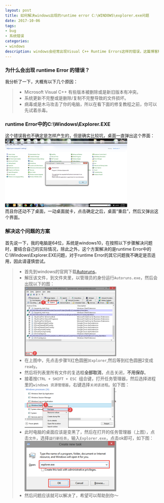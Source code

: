 ```yaml
---
layout: post
title: 如何解决windows出现的runtime error C:\WINDOWS\explorer.exe问题
date: 2017-10-06
tags:
- bug
- 系统错误
categories: 
- windows
description: windows会经常出现Visual C++ Runtime Errors这样的错误，这篇博客解决的是这类错误中的C:\Windows\Explorer.EXE问题。
---
```


### 为什么会出现 runtime Error 的错误？
我分析了一下，大概有以下几个原因：
>* Microsoft Visual C++ 有些版本被删除或是新旧版本有冲突。
>* 系统更新不完整或是删除/复制不完整导致的文件损坏。
>* 病毒或是木马攻击了你的电脑，所以在看下面的修复教程之前，你可以先试着杀毒。
<!-- more -->
### runtime Error中的C:\Windows\Explorer.EXE
这个错误我也不确定是怎样产生的，但是确实比较坑，桌面一直弹出这个界面：<br>
![](https://raw.githubusercontent.com/Lihit/Lihit.github.io/master/assets/img/2017-10-06-solve-runtime-error-of-windows/Visual_C___error_preview.png)<br>
而且你还动不了桌面，一动桌面就卡，点击确定之后，桌面“重启”，然后又弹出这个界面。

### 解决这个问题的方案
首先说一下，我的电脑是64位，系统是windows10，在按照以下步骤解决问题时，要结合自己的实际情况，除此之外，这个方案解决的是runtime Error中的C:\Windows\Explorer.EXE问题，对于runtime Error的其它问题我不确定是否适用，因此请谨慎尝试。
>* 首先到windows的官网下载[Autoruns](http://technet.microsoft.com/en-us/sysinternals/bb963902.aspx)。
>* 解压该文件，到文件夹里，以管理员的身份运行`Autoruns.exe`，然后会出现以下的图：<br>
![](https://raw.githubusercontent.com/Lihit/Lihit.github.io/master/assets/img/2017-10-06-solve-runtime-error-of-windows/2014-08-17_21-28-34-300x228.png)
>* 在上图中，先点击步骤1(红色圆圈)`Explorer`,然后等到红色圆圈2变成`ready`。
>* 然后将列表里所有文件的复选框**全部取消**，点击关闭，**不用保存**。
>* 接着按`CTRL + SHIFT + ESC `组合键，打开任务管理器，然后选择进程里的`windows 资源管理器`，右键选择`关闭该进程`。如下图：<br>
![](https://raw.githubusercontent.com/Lihit/Lihit.github.io/master/assets/img/2017-10-06-solve-runtime-error-of-windows/2014-08-17_21-33-51-300x132.png)
>* 此时电脑的桌面应该是变黑了，然后在打开的任务管理器（上图），点击`文件`，选择`运行新任务`，输入`Explorer.exe`，点击ok即可，如下图：<br>
![](https://raw.githubusercontent.com/Lihit/Lihit.github.io/master/assets/img/2017-10-06-solve-runtime-error-of-windows/2014-08-17_21-36-22-300x165.png)
>* 然后问题应该就可以解决了，希望可以帮助到你～

